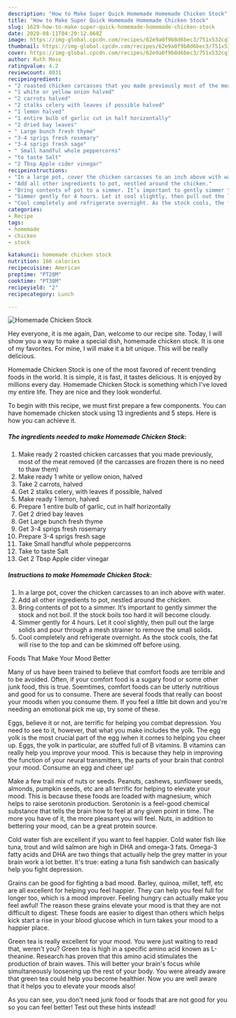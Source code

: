 ```yaml
---
description: "How to Make Super Quick Homemade Homemade Chicken Stock"
title: "How to Make Super Quick Homemade Homemade Chicken Stock"
slug: 1629-how-to-make-super-quick-homemade-homemade-chicken-stock
date: 2020-08-11T04:29:12.868Z
image: https://img-global.cpcdn.com/recipes/62e9a0f9b8d6bec3/751x532cq70/homemade-chicken-stock-recipe-main-photo.jpg
thumbnail: https://img-global.cpcdn.com/recipes/62e9a0f9b8d6bec3/751x532cq70/homemade-chicken-stock-recipe-main-photo.jpg
cover: https://img-global.cpcdn.com/recipes/62e9a0f9b8d6bec3/751x532cq70/homemade-chicken-stock-recipe-main-photo.jpg
author: Ruth Moss
ratingvalue: 4.2
reviewcount: 8031
recipeingredient:
- "2 roasted chicken carcasses that you made previously most of the meat removed if the carcasses are frozen there is no need to thaw them"
- "1 white or yellow onion halved"
- "2 carrots halved"
- "2 stalks celery with leaves if possible halved"
- "1 lemon halved"
- "1 entire bulb of garlic cut in half horizontally"
- "2 dried bay leaves"
- " Large bunch fresh thyme"
- "3-4 sprigs fresh rosemary"
- "3-4 sprigs fresh sage"
- " Small handful whole peppercorns"
- "to taste Salt"
- "2 Tbsp Apple cider vinegar"
recipeinstructions:
- "In a large pot, cover the chicken carcasses to an inch above with water."
- "Add all other ingredients to pot, nestled around the chicken."
- "Bring contents of pot to a simmer. It’s important to gently simmer the stock and not boil. If the stock boils too hard it will become cloudy."
- "Simmer gently for 4 hours. Let it cool slightly, then pull out the large solids and pour through a mesh strainer to remove the small solids."
- "Cool completely and refrigerate overnight. As the stock cools, the fat will rise to the top and can be skimmed off before using."
categories:
- Recipe
tags:
- homemade
- chicken
- stock

katakunci: homemade chicken stock 
nutrition: 166 calories
recipecuisine: American
preptime: "PT28M"
cooktime: "PT30M"
recipeyield: "2"
recipecategory: Lunch

---
```



![Homemade Chicken Stock](https://img-global.cpcdn.com/recipes/62e9a0f9b8d6bec3/751x532cq70/homemade-chicken-stock-recipe-main-photo.jpg)

Hey everyone, it is me again, Dan, welcome to our recipe site. Today, I will show you a way to make a special dish, homemade chicken stock. It is one of my favorites. For mine, I will make it a bit unique. This will be really delicious.

Homemade Chicken Stock is one of the most favored of recent trending foods in the world. It is simple, it is fast, it tastes delicious. It is enjoyed by millions every day. Homemade Chicken Stock is something which I've loved my entire life. They are nice and they look wonderful.




To begin with this recipe, we must first prepare a few components. You can have homemade chicken stock using 13 ingredients and 5 steps. Here is how you can achieve it.

<!--inarticleads1-->

##### The ingredients needed to make Homemade Chicken Stock:

1. Make ready 2 roasted chicken carcasses that you made previously, most of the meat removed (if the carcasses are frozen there is no need to thaw them)
1. Make ready 1 white or yellow onion, halved
1. Take 2 carrots, halved
1. Get 2 stalks celery, with leaves if possible, halved
1. Make ready 1 lemon, halved
1. Prepare 1 entire bulb of garlic, cut in half horizontally
1. Get 2 dried bay leaves
1. Get  Large bunch fresh thyme
1. Get 3-4 sprigs fresh rosemary
1. Prepare 3-4 sprigs fresh sage
1. Take  Small handful whole peppercorns
1. Take to taste Salt
1. Get 2 Tbsp Apple cider vinegar




<!--inarticleads2-->

##### Instructions to make Homemade Chicken Stock:

1. In a large pot, cover the chicken carcasses to an inch above with water.
1. Add all other ingredients to pot, nestled around the chicken.
1. Bring contents of pot to a simmer. It’s important to gently simmer the stock and not boil. If the stock boils too hard it will become cloudy.
1. Simmer gently for 4 hours. Let it cool slightly, then pull out the large solids and pour through a mesh strainer to remove the small solids.
1. Cool completely and refrigerate overnight. As the stock cools, the fat will rise to the top and can be skimmed off before using.




Foods That Make Your Mood Better


Many of us have been trained to believe that comfort foods are terrible and to be avoided. Often, if your comfort food is a sugary food or some other junk food, this is true. Soemtimes, comfort foods can be utterly nutritious and good for us to consume. There are several foods that really can boost your moods when you consume them. If you feel a little bit down and you're needing an emotional pick me up, try some of these.

Eggs, believe it or not, are terrific for helping you combat depression. You need to see to it, however, that what you make includes the yolk. The egg yolk is the most crucial part of the egg iwhen it comes to helping you cheer up. Eggs, the yolk in particular, are stuffed full of B vitamins. B vitamins can really help you improve your mood. This is because they help in improving the function of your neural transmitters, the parts of your brain that control your mood. Consume an egg and cheer up!

Make a few trail mix of nuts or seeds. Peanuts, cashews, sunflower seeds, almonds, pumpkin seeds, etc are all terrific for helping to elevate your mood. This is because these foods are loaded with magnesium, which helps to raise serotonin production. Serotonin is a feel-good chemical substance that tells the brain how to feel at any given point in time. The more you have of it, the more pleasant you will feel. Nuts, in addition to bettering your mood, can be a great protein source.

Cold water fish are excellent if you want to feel happier. Cold water fish like tuna, trout and wild salmon are high in DHA and omega-3 fats. Omega-3 fatty acids and DHA are two things that actually help the grey matter in your brain work a lot better. It's true: eating a tuna fish sandwich can basically help you fight depression. 

Grains can be good for fighting a bad mood. Barley, quinoa, millet, teff, etc are all excellent for helping you feel happier. They can help you feel full for longer too, which is a mood improver. Feeling hungry can actually make you feel awful! The reason these grains elevate your mood is that they are not difficult to digest. These foods are easier to digest than others which helps kick start a rise in your blood glucose which in turn takes your mood to a happier place.

Green tea is really excellent for your mood. You were just waiting to read that, weren't you? Green tea is high in a specific amino acid known as L-theanine. Research has proven that this amino acid stimulates the production of brain waves. This will better your brain's focus while simultaneously loosening up the rest of your body. You were already aware that green tea could help you become healthier. Now you are well aware that it helps you to elevate your moods also!

As you can see, you don't need junk food or foods that are not good for you so you can feel better! Test out  these hints  instead!

